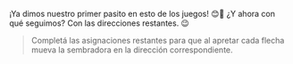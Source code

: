 <gs-attire attire-url="https://raw.githubusercontent.com/MumukiProject/mumuki-guia-gobstones-eventos-kids/master/assets/attires/config_1552681552242.json"></gs-attire>

<gs-toolbox toolbox-url="https://raw.githubusercontent.com/MumukiProject/mumuki-guia-gobstones-eventos-kids/master/assets/toolbox_1552945151840.xml"></gs-toolbox>

¡Ya dimos nuestro primer pasito en esto de los juegos! :blush::tada: ¿Y ahora con qué seguimos? Con las direcciones restantes. :wink:

> Completá las asignaciones restantes para que al apretar cada flecha mueva la sembradora en la dirección correspondiente.